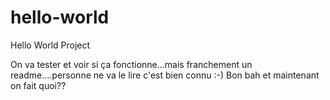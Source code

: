 # hello-world
Hello World Project

On va tester et voir si ça fonctionne...mais franchement un readme....personne ne va le lire c'est bien connu :-)
Bon bah et maintenant on fait quoi??
